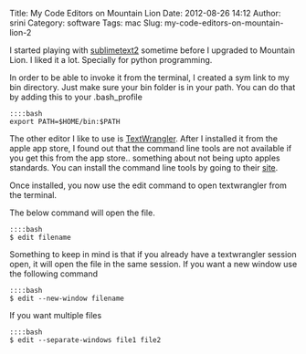 Title: My Code Editors on Mountain Lion
Date: 2012-08-26 14:12
Author: srini
Category: software
Tags: mac
Slug: my-code-editors-on-mountain-lion-2

I started playing with [sublimetext2](http://www.sublimetext.com/2)
sometime before I upgraded to Mountain Lion. I liked it a lot. Specially
for python programming.

In order to be able to invoke it from the terminal, I created a sym link
to my bin directory. Just make sure your bin folder is in your path. You
can do that by adding this to your .bash_profile  

    ::::bash  
    export PATH=$HOME/bin:$PATH  

The other editor I like to use is
[TextWrangler](http://www.barebones.com/support/textwrangler/). After I
installed it from the apple app store, I found out that the command line
tools are not available if you get this from the app store.. something
about not being upto apples standards. You can install the command line
tools by going to their
[site](http://www.barebones.com/support/textwrangler/).

Once installed, you now use the edit command to open textwrangler from
the terminal.

The below command will open the file.  

    ::::bash  
    $ edit filename  

Something to keep in mind is that if you already have a textwrangler
session open, it will open the file in the same session. If you want a
new window use the following command  

    ::::bash  
    $ edit --new-window filename  

If you want multiple files  

    ::::bash  
    $ edit --separate-windows file1 file2  
    

